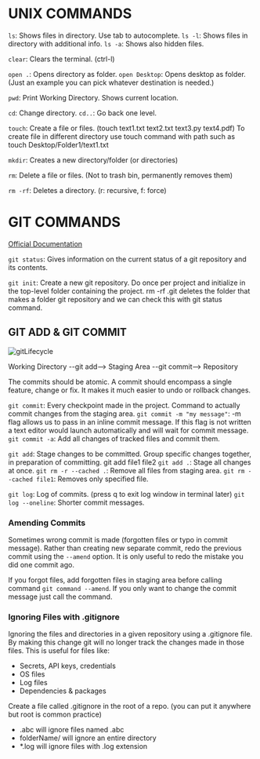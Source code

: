 # UNIX COMMANDS

`ls`: Shows files in directory. Use tab to autocomplete.
`ls -l`: Shows files in directory with additional info.
`ls -a`: Shows also hidden files.

`clear`: Clears the terminal. (ctrl-l)

`open .`: Opens directory as folder.
`open Desktop`: Opens desktop as folder. (Just an example you can pick whatever destination is needed.) 

`pwd`: Print Working Directory. Shows current location.

`cd`: Change directory. 
`cd..`: Go back one level.

`touch`: Create a file or files. (touch text1.txt text2.txt text3.py text4.pdf) To create file in different directory use touch command with path such as touch Desktop/Folder1/text1.txt

`mkdir`: Creates a new directory/folder (or directories)
 
`rm`: Delete a file or files. (Not to trash bin, permanently removes them)
 
`rm -rf`: Deletes a directory. (r: recursive, f: force)
 
# GIT COMMANDS

[Official Documentation](https://git-scm.com/docs)
 
`git status`: Gives information on the current status of a git repository and its contents.
 
`git init`: Create a new git repository. Do once per project and initialize in the top-level folder containing the project.
rm -rf .git deletes the folder that makes a folder git repository and we can check this with git status command.

## GIT ADD & GIT COMMIT

![gitLifecycle](https://user-images.githubusercontent.com/43893190/183290757-f387f46e-6f6f-4bd3-b1a0-725bc361e7d7.png)

Working Directory --git add--> Staging Area --git commit--> Repository

The commits should be atomic. A commit should encompass a single feature, change or fix. It makes it much easier to undo or rollback changes. 

`git commit`: Every checkpoint made in the project. Command to actually commit changes from the staging area.
`git commit -m "my message"`: -m flag allows us to pass in an inline commit message. If this flag is not written a text editor would launch automatically and will wait for commit message.
`git commit -a`: Add all changes of tracked files and commit them.

`git add`: Stage changes to be committed. Group specific changes together, in preparation of committing. git add file1 file2
`git add .`: Stage all changes at once.
`git rm -r --cached .`: Remove all files from staging area. `git rm --cached file1`: Removes only specified file.

`git log`: Log of commits. (press q to exit log window in terminal later)
`git log --oneline`: Shorter commit messages.

### Amending Commits

Sometimes wrong commit is made (forgotten files or typo in commit message). Rather than creating new separate commit, redo the previous commit using the `--amend` option. It is only useful to redo the mistake you did one commit ago.

If you forgot files, add forgotten files in staging area before calling command `git command --amend`. If you only want to change the commit message just call the command. 

### Ignoring Files with .gitignore

Ignoring the files and directories in a given repository using a .gitignore file. By making this change git will no longer track the changes made in those files. This is useful for files like:
- Secrets, API keys, credentials
- OS files
- Log files
- Dependencies & packages

Create a file called .gitignore in the root of a repo. (you can put it anywhere but root is common practice)
- .abc will ignore files named .abc
- folderName/ will ignore an entire directory
- *.log will ignore files with .log extension
























